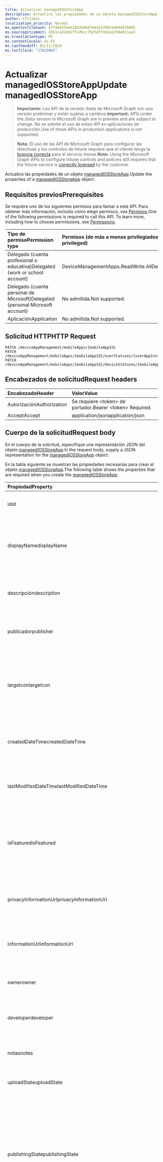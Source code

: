 ```yaml
---
title: Actualizar managedIOSStoreApp
description: Actualice las propiedades de un objeto managedIOSStoreApp.
author: tfitzmac
localization_priority: Normal
ms.openlocfilehash: e7f46d334eb1842b96d764d1e7865a6840978965
ms.sourcegitcommit: d2b3ca32602ffa76cc7925d7f4d1e2258e611ea5
ms.translationtype: MT
ms.contentlocale: es-ES
ms.lasthandoff: 01/11/2019
ms.locfileid: "27825063"
---
```

# <a name="update-managediosstoreapp"></a><span data-ttu-id="6176c-103">Actualizar managedIOSStoreApp</span><span class="sxs-lookup"><span data-stu-id="6176c-103">Update managedIOSStoreApp</span></span>

> <span data-ttu-id="6176c-104">**Importante:** Las API de la versión /beta de Microsoft Graph son una versión preliminar y están sujetas a cambios.</span><span class="sxs-lookup"><span data-stu-id="6176c-104">**Important:** APIs under the /beta version in Microsoft Graph are in preview and are subject to change.</span></span> <span data-ttu-id="6176c-105">No se admite el uso de estas API en aplicaciones de producción.</span><span class="sxs-lookup"><span data-stu-id="6176c-105">Use of these APIs in production applications is not supported.</span></span>

> <span data-ttu-id="6176c-106">**Nota:** El uso de las API de Microsoft Graph para configurar las directivas y los controles de Intune requiere que el cliente tenga la [licencia correcta](https://go.microsoft.com/fwlink/?linkid=839381) para el servicio Intune.</span><span class="sxs-lookup"><span data-stu-id="6176c-106">**Note:** Using the Microsoft Graph APIs to configure Intune controls and policies still requires that the Intune service is [correctly licensed](https://go.microsoft.com/fwlink/?linkid=839381) by the customer.</span></span>

<span data-ttu-id="6176c-107">Actualice las propiedades de un objeto [managedIOSStoreApp](../resources/intune-apps-managediosstoreapp.md).</span><span class="sxs-lookup"><span data-stu-id="6176c-107">Update the properties of a [managedIOSStoreApp](../resources/intune-apps-managediosstoreapp.md) object.</span></span>
## <a name="prerequisites"></a><span data-ttu-id="6176c-108">Requisitos previos</span><span class="sxs-lookup"><span data-stu-id="6176c-108">Prerequisites</span></span>
<span data-ttu-id="6176c-p102">Se requiere uno de los siguientes permisos para llamar a esta API. Para obtener más información, incluido cómo elegir permisos, vea [Permisos](/graph/permissions-reference).</span><span class="sxs-lookup"><span data-stu-id="6176c-p102">One of the following permissions is required to call this API. To learn more, including how to choose permissions, see [Permissions](/graph/permissions-reference).</span></span>

|<span data-ttu-id="6176c-111">Tipo de permiso</span><span class="sxs-lookup"><span data-stu-id="6176c-111">Permission type</span></span>|<span data-ttu-id="6176c-112">Permisos (de más a menos privilegiados)</span><span class="sxs-lookup"><span data-stu-id="6176c-112">Permissions (from most to least privileged)</span></span>|
|:---|:---|
|<span data-ttu-id="6176c-113">Delegado (cuenta profesional o educativa)</span><span class="sxs-lookup"><span data-stu-id="6176c-113">Delegated (work or school account)</span></span>|<span data-ttu-id="6176c-114">DeviceManagementApps.ReadWrite.All</span><span class="sxs-lookup"><span data-stu-id="6176c-114">DeviceManagementApps.ReadWrite.All</span></span>|
|<span data-ttu-id="6176c-115">Delegado (cuenta personal de Microsoft)</span><span class="sxs-lookup"><span data-stu-id="6176c-115">Delegated (personal Microsoft account)</span></span>|<span data-ttu-id="6176c-116">No admitida.</span><span class="sxs-lookup"><span data-stu-id="6176c-116">Not supported.</span></span>|
|<span data-ttu-id="6176c-117">Aplicación</span><span class="sxs-lookup"><span data-stu-id="6176c-117">Application</span></span>|<span data-ttu-id="6176c-118">No admitida.</span><span class="sxs-lookup"><span data-stu-id="6176c-118">Not supported.</span></span>|

## <a name="http-request"></a><span data-ttu-id="6176c-119">Solicitud HTTP</span><span class="sxs-lookup"><span data-stu-id="6176c-119">HTTP Request</span></span>
<!-- {
  "blockType": "ignored"
}
-->
``` http
PATCH /deviceAppManagement/mobileApps/{mobileAppId}
PATCH /deviceAppManagement/mobileApps/{mobileAppId}/userStatuses/{userAppInstallStatusId}/app
PATCH /deviceAppManagement/mobileApps/{mobileAppId}/deviceStatuses/{mobileAppInstallStatusId}/app
```

## <a name="request-headers"></a><span data-ttu-id="6176c-120">Encabezados de solicitud</span><span class="sxs-lookup"><span data-stu-id="6176c-120">Request headers</span></span>
|<span data-ttu-id="6176c-121">Encabezado</span><span class="sxs-lookup"><span data-stu-id="6176c-121">Header</span></span>|<span data-ttu-id="6176c-122">Valor</span><span class="sxs-lookup"><span data-stu-id="6176c-122">Value</span></span>|
|:---|:---|
|<span data-ttu-id="6176c-123">Autorización</span><span class="sxs-lookup"><span data-stu-id="6176c-123">Authorization</span></span>|<span data-ttu-id="6176c-124">Se requiere &lt;token&gt; de portador.</span><span class="sxs-lookup"><span data-stu-id="6176c-124">Bearer &lt;token&gt; Required.</span></span>|
|<span data-ttu-id="6176c-125">Accept</span><span class="sxs-lookup"><span data-stu-id="6176c-125">Accept</span></span>|<span data-ttu-id="6176c-126">application/json</span><span class="sxs-lookup"><span data-stu-id="6176c-126">application/json</span></span>|

## <a name="request-body"></a><span data-ttu-id="6176c-127">Cuerpo de la solicitud</span><span class="sxs-lookup"><span data-stu-id="6176c-127">Request body</span></span>
<span data-ttu-id="6176c-128">En el cuerpo de la solicitud, especifique una representación JSON del objeto [managedIOSStoreApp](../resources/intune-apps-managediosstoreapp.md).</span><span class="sxs-lookup"><span data-stu-id="6176c-128">In the request body, supply a JSON representation for the [managedIOSStoreApp](../resources/intune-apps-managediosstoreapp.md) object.</span></span>

<span data-ttu-id="6176c-129">En la tabla siguiente se muestran las propiedades necesarias para crear el objeto [managedIOSStoreApp](../resources/intune-apps-managediosstoreapp.md).</span><span class="sxs-lookup"><span data-stu-id="6176c-129">The following table shows the properties that are required when you create the [managedIOSStoreApp](../resources/intune-apps-managediosstoreapp.md).</span></span>

|<span data-ttu-id="6176c-130">Propiedad</span><span class="sxs-lookup"><span data-stu-id="6176c-130">Property</span></span>|<span data-ttu-id="6176c-131">Tipo</span><span class="sxs-lookup"><span data-stu-id="6176c-131">Type</span></span>|<span data-ttu-id="6176c-132">Descripción</span><span class="sxs-lookup"><span data-stu-id="6176c-132">Description</span></span>|
|:---|:---|:---|
|<span data-ttu-id="6176c-133">id</span><span class="sxs-lookup"><span data-stu-id="6176c-133">id</span></span>|<span data-ttu-id="6176c-134">Cadena</span><span class="sxs-lookup"><span data-stu-id="6176c-134">String</span></span>|<span data-ttu-id="6176c-135">Clave de la entidad.</span><span class="sxs-lookup"><span data-stu-id="6176c-135">Key of the entity.</span></span> <span data-ttu-id="6176c-136">Heredado de [mobileApp](../resources/intune-apps-mobileapp.md).</span><span class="sxs-lookup"><span data-stu-id="6176c-136">Inherited from [mobileApp](../resources/intune-apps-mobileapp.md)</span></span>|
|<span data-ttu-id="6176c-137">displayName</span><span class="sxs-lookup"><span data-stu-id="6176c-137">displayName</span></span>|<span data-ttu-id="6176c-138">Cadena</span><span class="sxs-lookup"><span data-stu-id="6176c-138">String</span></span>|<span data-ttu-id="6176c-139">Título de la aplicación importado o proporcionado por el administrador.</span><span class="sxs-lookup"><span data-stu-id="6176c-139">The admin provided or imported title of the app.</span></span> <span data-ttu-id="6176c-140">Heredado de [mobileApp](../resources/intune-apps-mobileapp.md).</span><span class="sxs-lookup"><span data-stu-id="6176c-140">Inherited from [mobileApp](../resources/intune-apps-mobileapp.md)</span></span>|
|<span data-ttu-id="6176c-141">descripción</span><span class="sxs-lookup"><span data-stu-id="6176c-141">description</span></span>|<span data-ttu-id="6176c-142">Cadena</span><span class="sxs-lookup"><span data-stu-id="6176c-142">String</span></span>|<span data-ttu-id="6176c-143">Descripción de la aplicación.</span><span class="sxs-lookup"><span data-stu-id="6176c-143">The description of the app.</span></span> <span data-ttu-id="6176c-144">Heredado de [mobileApp](../resources/intune-apps-mobileapp.md).</span><span class="sxs-lookup"><span data-stu-id="6176c-144">Inherited from [mobileApp](../resources/intune-apps-mobileapp.md)</span></span>|
|<span data-ttu-id="6176c-145">publicador</span><span class="sxs-lookup"><span data-stu-id="6176c-145">publisher</span></span>|<span data-ttu-id="6176c-146">Cadena</span><span class="sxs-lookup"><span data-stu-id="6176c-146">String</span></span>|<span data-ttu-id="6176c-147">Publicador de la aplicación.</span><span class="sxs-lookup"><span data-stu-id="6176c-147">The publisher of the app.</span></span> <span data-ttu-id="6176c-148">Heredado de [mobileApp](../resources/intune-apps-mobileapp.md).</span><span class="sxs-lookup"><span data-stu-id="6176c-148">Inherited from [mobileApp](../resources/intune-apps-mobileapp.md)</span></span>|
|<span data-ttu-id="6176c-149">largeIcon</span><span class="sxs-lookup"><span data-stu-id="6176c-149">largeIcon</span></span>|[<span data-ttu-id="6176c-150">mimeContent</span><span class="sxs-lookup"><span data-stu-id="6176c-150">mimeContent</span></span>](../resources/intune-shared-mimecontent.md)|<span data-ttu-id="6176c-151">Icono grande que se mostrará en los detalles de la aplicación y se usa para cargar el icono.</span><span class="sxs-lookup"><span data-stu-id="6176c-151">The large icon, to be displayed in the app details and used for upload of the icon.</span></span> <span data-ttu-id="6176c-152">Heredado de [mobileApp](../resources/intune-apps-mobileapp.md).</span><span class="sxs-lookup"><span data-stu-id="6176c-152">Inherited from [mobileApp](../resources/intune-apps-mobileapp.md)</span></span>|
|<span data-ttu-id="6176c-153">createdDateTime</span><span class="sxs-lookup"><span data-stu-id="6176c-153">createdDateTime</span></span>|<span data-ttu-id="6176c-154">DateTimeOffset</span><span class="sxs-lookup"><span data-stu-id="6176c-154">DateTimeOffset</span></span>|<span data-ttu-id="6176c-155">Fecha y hora de creación de la aplicación.</span><span class="sxs-lookup"><span data-stu-id="6176c-155">The date and time the app was created.</span></span> <span data-ttu-id="6176c-156">Heredado de [mobileApp](../resources/intune-apps-mobileapp.md).</span><span class="sxs-lookup"><span data-stu-id="6176c-156">Inherited from [mobileApp](../resources/intune-apps-mobileapp.md)</span></span>|
|<span data-ttu-id="6176c-157">lastModifiedDateTime</span><span class="sxs-lookup"><span data-stu-id="6176c-157">lastModifiedDateTime</span></span>|<span data-ttu-id="6176c-158">DateTimeOffset</span><span class="sxs-lookup"><span data-stu-id="6176c-158">DateTimeOffset</span></span>|<span data-ttu-id="6176c-159">Fecha y hora de la última modificación de la aplicación.</span><span class="sxs-lookup"><span data-stu-id="6176c-159">The date and time the app was last modified.</span></span> <span data-ttu-id="6176c-160">Heredado de [mobileApp](../resources/intune-apps-mobileapp.md).</span><span class="sxs-lookup"><span data-stu-id="6176c-160">Inherited from [mobileApp](../resources/intune-apps-mobileapp.md)</span></span>|
|<span data-ttu-id="6176c-161">isFeatured</span><span class="sxs-lookup"><span data-stu-id="6176c-161">isFeatured</span></span>|<span data-ttu-id="6176c-162">Booleano</span><span class="sxs-lookup"><span data-stu-id="6176c-162">Boolean</span></span>|<span data-ttu-id="6176c-163">Valor que indica si el administrador ha marcado la aplicación como destacada. Heredado de [mobileApp](../resources/intune-apps-mobileapp.md).</span><span class="sxs-lookup"><span data-stu-id="6176c-163">The value indicating whether the app is marked as featured by the admin. Inherited from [mobileApp](../resources/intune-apps-mobileapp.md)</span></span>|
|<span data-ttu-id="6176c-164">privacyInformationUrl</span><span class="sxs-lookup"><span data-stu-id="6176c-164">privacyInformationUrl</span></span>|<span data-ttu-id="6176c-165">Cadena</span><span class="sxs-lookup"><span data-stu-id="6176c-165">String</span></span>|<span data-ttu-id="6176c-166">La dirección URL de la declaración de privacidad.</span><span class="sxs-lookup"><span data-stu-id="6176c-166">The privacy statement Url.</span></span> <span data-ttu-id="6176c-167">Heredado de [mobileApp](../resources/intune-apps-mobileapp.md).</span><span class="sxs-lookup"><span data-stu-id="6176c-167">Inherited from [mobileApp](../resources/intune-apps-mobileapp.md)</span></span>|
|<span data-ttu-id="6176c-168">informationUrl</span><span class="sxs-lookup"><span data-stu-id="6176c-168">informationUrl</span></span>|<span data-ttu-id="6176c-169">Cadena</span><span class="sxs-lookup"><span data-stu-id="6176c-169">String</span></span>|<span data-ttu-id="6176c-170">La dirección URL para obtener más información.</span><span class="sxs-lookup"><span data-stu-id="6176c-170">The more information Url.</span></span> <span data-ttu-id="6176c-171">Heredado de [mobileApp](../resources/intune-apps-mobileapp.md).</span><span class="sxs-lookup"><span data-stu-id="6176c-171">Inherited from [mobileApp](../resources/intune-apps-mobileapp.md)</span></span>|
|<span data-ttu-id="6176c-172">owner</span><span class="sxs-lookup"><span data-stu-id="6176c-172">owner</span></span>|<span data-ttu-id="6176c-173">Cadena</span><span class="sxs-lookup"><span data-stu-id="6176c-173">String</span></span>|<span data-ttu-id="6176c-174">Propietario de la aplicación.</span><span class="sxs-lookup"><span data-stu-id="6176c-174">The owner of the app.</span></span> <span data-ttu-id="6176c-175">Heredado de [mobileApp](../resources/intune-apps-mobileapp.md).</span><span class="sxs-lookup"><span data-stu-id="6176c-175">Inherited from [mobileApp](../resources/intune-apps-mobileapp.md)</span></span>|
|<span data-ttu-id="6176c-176">developer</span><span class="sxs-lookup"><span data-stu-id="6176c-176">developer</span></span>|<span data-ttu-id="6176c-177">Cadena</span><span class="sxs-lookup"><span data-stu-id="6176c-177">String</span></span>|<span data-ttu-id="6176c-178">Desarrollador de la aplicación.</span><span class="sxs-lookup"><span data-stu-id="6176c-178">The developer of the app.</span></span> <span data-ttu-id="6176c-179">Heredado de [mobileApp](../resources/intune-apps-mobileapp.md).</span><span class="sxs-lookup"><span data-stu-id="6176c-179">Inherited from [mobileApp](../resources/intune-apps-mobileapp.md)</span></span>|
|<span data-ttu-id="6176c-180">notas</span><span class="sxs-lookup"><span data-stu-id="6176c-180">notes</span></span>|<span data-ttu-id="6176c-181">Cadena</span><span class="sxs-lookup"><span data-stu-id="6176c-181">String</span></span>|<span data-ttu-id="6176c-182">Notas de la aplicación.</span><span class="sxs-lookup"><span data-stu-id="6176c-182">Notes for the app.</span></span> <span data-ttu-id="6176c-183">Heredado de [mobileApp](../resources/intune-apps-mobileapp.md).</span><span class="sxs-lookup"><span data-stu-id="6176c-183">Inherited from [mobileApp](../resources/intune-apps-mobileapp.md)</span></span>|
|<span data-ttu-id="6176c-184">uploadState</span><span class="sxs-lookup"><span data-stu-id="6176c-184">uploadState</span></span>|<span data-ttu-id="6176c-185">Int32</span><span class="sxs-lookup"><span data-stu-id="6176c-185">Int32</span></span>|<span data-ttu-id="6176c-186">El estado de carga.</span><span class="sxs-lookup"><span data-stu-id="6176c-186">The upload state.</span></span> <span data-ttu-id="6176c-187">Heredado de [mobileApp](../resources/intune-apps-mobileapp.md).</span><span class="sxs-lookup"><span data-stu-id="6176c-187">Inherited from [mobileApp](../resources/intune-apps-mobileapp.md)</span></span>|
|<span data-ttu-id="6176c-188">publishingState</span><span class="sxs-lookup"><span data-stu-id="6176c-188">publishingState</span></span>|[<span data-ttu-id="6176c-189">mobileAppPublishingState</span><span class="sxs-lookup"><span data-stu-id="6176c-189">mobileAppPublishingState</span></span>](../resources/intune-apps-mobileapppublishingstate.md)|<span data-ttu-id="6176c-190">Estado de publicación de la aplicación.</span><span class="sxs-lookup"><span data-stu-id="6176c-190">The publishing state for the app.</span></span> <span data-ttu-id="6176c-191">La aplicación no puede asignarse a menos que se publique.</span><span class="sxs-lookup"><span data-stu-id="6176c-191">The app cannot be assigned unless the app is published.</span></span> <span data-ttu-id="6176c-192">Se hereda de [mobileApp](../resources/intune-apps-mobileapp.md).</span><span class="sxs-lookup"><span data-stu-id="6176c-192">Inherited from [mobileApp](../resources/intune-apps-mobileapp.md).</span></span> <span data-ttu-id="6176c-193">Los valores posibles son: `notPublished`, `processing` y `published`.</span><span class="sxs-lookup"><span data-stu-id="6176c-193">Possible values are: `notPublished`, `processing`, `published`.</span></span>|
|<span data-ttu-id="6176c-194">appAvailability</span><span class="sxs-lookup"><span data-stu-id="6176c-194">appAvailability</span></span>|[<span data-ttu-id="6176c-195">managedAppAvailability</span><span class="sxs-lookup"><span data-stu-id="6176c-195">managedAppAvailability</span></span>](../resources/intune-apps-managedappavailability.md)|<span data-ttu-id="6176c-196">Disponibilidad de la aplicación.</span><span class="sxs-lookup"><span data-stu-id="6176c-196">The Application's availability.</span></span> <span data-ttu-id="6176c-197">Se hereda de [managedApp](../resources/intune-apps-managedapp.md).</span><span class="sxs-lookup"><span data-stu-id="6176c-197">Inherited from [managedApp](../resources/intune-apps-managedapp.md).</span></span> <span data-ttu-id="6176c-198">Los valores posibles son: `global` y `lineOfBusiness`.</span><span class="sxs-lookup"><span data-stu-id="6176c-198">Possible values are: `global`, `lineOfBusiness`.</span></span>|
|<span data-ttu-id="6176c-199">versión</span><span class="sxs-lookup"><span data-stu-id="6176c-199">version</span></span>|<span data-ttu-id="6176c-200">Cadena</span><span class="sxs-lookup"><span data-stu-id="6176c-200">String</span></span>|<span data-ttu-id="6176c-201">Versión de la aplicación.</span><span class="sxs-lookup"><span data-stu-id="6176c-201">The Application's version.</span></span> <span data-ttu-id="6176c-202">Heredado de [managedApp](../resources/intune-apps-managedapp.md)</span><span class="sxs-lookup"><span data-stu-id="6176c-202">Inherited from [managedApp](../resources/intune-apps-managedapp.md)</span></span>|
|<span data-ttu-id="6176c-203">bundleId</span><span class="sxs-lookup"><span data-stu-id="6176c-203">bundleId</span></span>|<span data-ttu-id="6176c-204">Cadena</span><span class="sxs-lookup"><span data-stu-id="6176c-204">String</span></span>|<span data-ttu-id="6176c-205">El identificador de lote de la aplicación.</span><span class="sxs-lookup"><span data-stu-id="6176c-205">The app's Bundle ID.</span></span>|
|<span data-ttu-id="6176c-206">appStoreUrl</span><span class="sxs-lookup"><span data-stu-id="6176c-206">appStoreUrl</span></span>|<span data-ttu-id="6176c-207">Cadena</span><span class="sxs-lookup"><span data-stu-id="6176c-207">String</span></span>|<span data-ttu-id="6176c-208">La AppStoreUrl de Apple.</span><span class="sxs-lookup"><span data-stu-id="6176c-208">The Apple AppStoreUrl.</span></span>|
|<span data-ttu-id="6176c-209">applicableDeviceType</span><span class="sxs-lookup"><span data-stu-id="6176c-209">applicableDeviceType</span></span>|[<span data-ttu-id="6176c-210">iosDeviceType</span><span class="sxs-lookup"><span data-stu-id="6176c-210">iosDeviceType</span></span>](../resources/intune-apps-iosdevicetype.md)|<span data-ttu-id="6176c-211">Arquitectura de iOS en la que se puede ejecutar esta aplicación.</span><span class="sxs-lookup"><span data-stu-id="6176c-211">The iOS architecture for which this app can run on.</span></span>|
|<span data-ttu-id="6176c-212">minimumSupportedOperatingSystem</span><span class="sxs-lookup"><span data-stu-id="6176c-212">minimumSupportedOperatingSystem</span></span>|[<span data-ttu-id="6176c-213">iosMinimumOperatingSystem</span><span class="sxs-lookup"><span data-stu-id="6176c-213">iosMinimumOperatingSystem</span></span>](../resources/intune-apps-iosminimumoperatingsystem.md)|<span data-ttu-id="6176c-214">El valor para el sistema operativo mínimo compatible.</span><span class="sxs-lookup"><span data-stu-id="6176c-214">The value for the minimum supported operating system.</span></span>|



## <a name="response"></a><span data-ttu-id="6176c-215">Respuesta</span><span class="sxs-lookup"><span data-stu-id="6176c-215">Response</span></span>
<span data-ttu-id="6176c-216">Si se ejecuta correctamente, este método devuelve un código de respuesta `200 OK` y un objeto [managedIOSStoreApp](../resources/intune-apps-managediosstoreapp.md) actualizado en el cuerpo de la respuesta.</span><span class="sxs-lookup"><span data-stu-id="6176c-216">If successful, this method returns a `200 OK` response code and an updated [managedIOSStoreApp](../resources/intune-apps-managediosstoreapp.md) object in the response body.</span></span>

## <a name="example"></a><span data-ttu-id="6176c-217">Ejemplo</span><span class="sxs-lookup"><span data-stu-id="6176c-217">Example</span></span>
### <a name="request"></a><span data-ttu-id="6176c-218">Solicitud</span><span class="sxs-lookup"><span data-stu-id="6176c-218">Request</span></span>
<span data-ttu-id="6176c-219">Aquí tiene un ejemplo de la solicitud.</span><span class="sxs-lookup"><span data-stu-id="6176c-219">Here is an example of the request.</span></span>
``` http
PATCH https://graph.microsoft.com/beta/deviceAppManagement/mobileApps/{mobileAppId}
Content-type: application/json
Content-length: 1113

{
  "displayName": "Display Name value",
  "description": "Description value",
  "publisher": "Publisher value",
  "largeIcon": {
    "@odata.type": "microsoft.graph.mimeContent",
    "type": "Type value",
    "value": "dmFsdWU="
  },
  "lastModifiedDateTime": "2017-01-01T00:00:35.1329464-08:00",
  "isFeatured": true,
  "privacyInformationUrl": "https://example.com/privacyInformationUrl/",
  "informationUrl": "https://example.com/informationUrl/",
  "owner": "Owner value",
  "developer": "Developer value",
  "notes": "Notes value",
  "uploadState": 11,
  "publishingState": "processing",
  "appAvailability": "lineOfBusiness",
  "version": "Version value",
  "bundleId": "Bundle Id value",
  "appStoreUrl": "https://example.com/appStoreUrl/",
  "applicableDeviceType": {
    "@odata.type": "microsoft.graph.iosDeviceType",
    "iPad": true,
    "iPhoneAndIPod": true
  },
  "minimumSupportedOperatingSystem": {
    "@odata.type": "microsoft.graph.iosMinimumOperatingSystem",
    "v8_0": true,
    "v9_0": true,
    "v10_0": true,
    "v11_0": true,
    "v12_0": true
  }
}
```

### <a name="response"></a><span data-ttu-id="6176c-220">Respuesta</span><span class="sxs-lookup"><span data-stu-id="6176c-220">Response</span></span>
<span data-ttu-id="6176c-p119">Aquí tiene un ejemplo de la respuesta. Nota: Puede que el objeto de respuesta que aparece aquí se trunque para abreviar. Todas las propiedades se devolverán de una llamada real.</span><span class="sxs-lookup"><span data-stu-id="6176c-p119">Here is an example of the response. Note: The response object shown here may be truncated for brevity. All of the properties will be returned from an actual call.</span></span>
``` http
HTTP/1.1 200 OK
Content-Type: application/json
Content-Length: 1278

{
  "@odata.type": "#microsoft.graph.managedIOSStoreApp",
  "id": "51b9830f-830f-51b9-0f83-b9510f83b951",
  "displayName": "Display Name value",
  "description": "Description value",
  "publisher": "Publisher value",
  "largeIcon": {
    "@odata.type": "microsoft.graph.mimeContent",
    "type": "Type value",
    "value": "dmFsdWU="
  },
  "createdDateTime": "2017-01-01T00:02:43.5775965-08:00",
  "lastModifiedDateTime": "2017-01-01T00:00:35.1329464-08:00",
  "isFeatured": true,
  "privacyInformationUrl": "https://example.com/privacyInformationUrl/",
  "informationUrl": "https://example.com/informationUrl/",
  "owner": "Owner value",
  "developer": "Developer value",
  "notes": "Notes value",
  "uploadState": 11,
  "publishingState": "processing",
  "appAvailability": "lineOfBusiness",
  "version": "Version value",
  "bundleId": "Bundle Id value",
  "appStoreUrl": "https://example.com/appStoreUrl/",
  "applicableDeviceType": {
    "@odata.type": "microsoft.graph.iosDeviceType",
    "iPad": true,
    "iPhoneAndIPod": true
  },
  "minimumSupportedOperatingSystem": {
    "@odata.type": "microsoft.graph.iosMinimumOperatingSystem",
    "v8_0": true,
    "v9_0": true,
    "v10_0": true,
    "v11_0": true,
    "v12_0": true
  }
}
```





